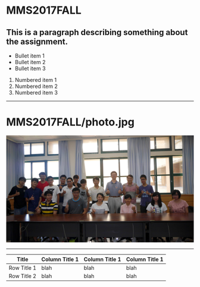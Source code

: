 # MMS2017FALL #

This is a paragraph describing something about the assignment.
-------------
<ul>
<li>Bullet item 1</li>
<li>Bullet item 2</li>
 <li>Bullet item 3</li>
</ul>
<ol>
<li>Numbered item 1</li>
<li>Numbered item 2</li>
<li>Numbered item 3</li>
</ol>

-------------
MMS2017FALL/photo.jpg
====
![M](https://raw.githubusercontent.com/keansing/MMS2017FALL/master/photo.jpg)

-------------

|    Title     |Column Title 1|Column Title 1|Column Title 1|
|------------  |------------  |------------  |------------  |
|  Row Title 1 |blah	        |blah	         |blah          |
|Row Title 2   |blah	        |blah	         |blah          |
